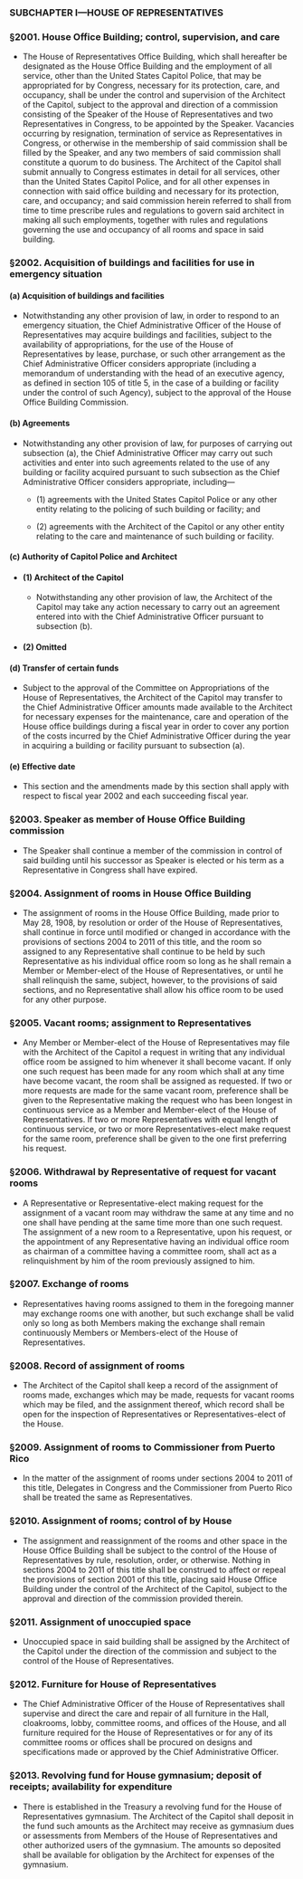 ### SUBCHAPTER I—HOUSE OF REPRESENTATIVES

### §2001. House Office Building; control, supervision, and care
* The House of Representatives Office Building, which shall hereafter be designated as the House Office Building and the employment of all service, other than the United States Capitol Police, that may be appropriated for by Congress, necessary for its protection, care, and occupancy, shall be under the control and supervision of the Architect of the Capitol, subject to the approval and direction of a commission consisting of the Speaker of the House of Representatives and two Representatives in Congress, to be appointed by the Speaker. Vacancies occurring by resignation, termination of service as Representatives in Congress, or otherwise in the membership of said commission shall be filled by the Speaker, and any two members of said commission shall constitute a quorum to do business. The Architect of the Capitol shall submit annually to Congress estimates in detail for all services, other than the United States Capitol Police, and for all other expenses in connection with said office building and necessary for its protection, care, and occupancy; and said commission herein referred to shall from time to time prescribe rules and regulations to govern said architect in making all such employments, together with rules and regulations governing the use and occupancy of all rooms and space in said building.

### §2002. Acquisition of buildings and facilities for use in emergency situation
#### (a) Acquisition of buildings and facilities
* Notwithstanding any other provision of law, in order to respond to an emergency situation, the Chief Administrative Officer of the House of Representatives may acquire buildings and facilities, subject to the availability of appropriations, for the use of the House of Representatives by lease, purchase, or such other arrangement as the Chief Administrative Officer considers appropriate (including a memorandum of understanding with the head of an executive agency, as defined in section 105 of title 5, in the case of a building or facility under the control of such Agency), subject to the approval of the House Office Building Commission.

#### (b) Agreements
* Notwithstanding any other provision of law, for purposes of carrying out subsection (a), the Chief Administrative Officer may carry out such activities and enter into such agreements related to the use of any building or facility acquired pursuant to such subsection as the Chief Administrative Officer considers appropriate, including—

  * (1) agreements with the United States Capitol Police or any other entity relating to the policing of such building or facility; and

  * (2) agreements with the Architect of the Capitol or any other entity relating to the care and maintenance of such building or facility.

#### (c) Authority of Capitol Police and Architect
* #### (1) Architect of the Capitol
  * Notwithstanding any other provision of law, the Architect of the Capitol may take any action necessary to carry out an agreement entered into with the Chief Administrative Officer pursuant to subsection (b).

* #### (2) Omitted
#### (d) Transfer of certain funds
* Subject to the approval of the Committee on Appropriations of the House of Representatives, the Architect of the Capitol may transfer to the Chief Administrative Officer amounts made available to the Architect for necessary expenses for the maintenance, care and operation of the House office buildings during a fiscal year in order to cover any portion of the costs incurred by the Chief Administrative Officer during the year in acquiring a building or facility pursuant to subsection (a).

#### (e) Effective date
* This section and the amendments made by this section shall apply with respect to fiscal year 2002 and each succeeding fiscal year.

### §2003. Speaker as member of House Office Building commission
* The Speaker shall continue a member of the commission in control of said building until his successor as Speaker is elected or his term as a Representative in Congress shall have expired.

### §2004. Assignment of rooms in House Office Building
* The assignment of rooms in the House Office Building, made prior to May 28, 1908, by resolution or order of the House of Representatives, shall continue in force until modified or changed in accordance with the provisions of sections 2004 to 2011 of this title, and the room so assigned to any Representative shall continue to be held by such Representative as his individual office room so long as he shall remain a Member or Member-elect of the House of Representatives, or until he shall relinquish the same, subject, however, to the provisions of said sections, and no Representative shall allow his office room to be used for any other purpose.

### §2005. Vacant rooms; assignment to Representatives
* Any Member or Member-elect of the House of Representatives may file with the Architect of the Capitol a request in writing that any individual office room be assigned to him whenever it shall become vacant. If only one such request has been made for any room which shall at any time have become vacant, the room shall be assigned as requested. If two or more requests are made for the same vacant room, preference shall be given to the Representative making the request who has been longest in continuous service as a Member and Member-elect of the House of Representatives. If two or more Representatives with equal length of continuous service, or two or more Representatives-elect make request for the same room, preference shall be given to the one first preferring his request.

### §2006. Withdrawal by Representative of request for vacant rooms
* A Representative or Representative-elect making request for the assignment of a vacant room may withdraw the same at any time and no one shall have pending at the same time more than one such request. The assignment of a new room to a Representative, upon his request, or the appointment of any Representative having an individual office room as chairman of a committee having a committee room, shall act as a relinquishment by him of the room previously assigned to him.

### §2007. Exchange of rooms
* Representatives having rooms assigned to them in the foregoing manner may exchange rooms one with another, but such exchange shall be valid only so long as both Members making the exchange shall remain continuously Members or Members-elect of the House of Representatives.

### §2008. Record of assignment of rooms
* The Architect of the Capitol shall keep a record of the assignment of rooms made, exchanges which may be made, requests for vacant rooms which may be filed, and the assignment thereof, which record shall be open for the inspection of Representatives or Representatives-elect of the House.

### §2009. Assignment of rooms to Commissioner from Puerto Rico
* In the matter of the assignment of rooms under sections 2004 to 2011 of this title, Delegates in Congress and the Commissioner from Puerto Rico shall be treated the same as Representatives.

### §2010. Assignment of rooms; control of by House
* The assignment and reassignment of the rooms and other space in the House Office Building shall be subject to the control of the House of Representatives by rule, resolution, order, or otherwise. Nothing in sections 2004 to 2011 of this title shall be construed to affect or repeal the provisions of section 2001 of this title, placing said House Office Building under the control of the Architect of the Capitol, subject to the approval and direction of the commission provided therein.

### §2011. Assignment of unoccupied space
* Unoccupied space in said building shall be assigned by the Architect of the Capitol under the direction of the commission and subject to the control of the House of Representatives.

### §2012. Furniture for House of Representatives
* The Chief Administrative Officer of the House of Representatives shall supervise and direct the care and repair of all furniture in the Hall, cloakrooms, lobby, committee rooms, and offices of the House, and all furniture required for the House of Representatives or for any of its committee rooms or offices shall be procured on designs and specifications made or approved by the Chief Administrative Officer.

### §2013. Revolving fund for House gymnasium; deposit of receipts; availability for expenditure
* There is established in the Treasury a revolving fund for the House of Representatives gymnasium. The Architect of the Capitol shall deposit in the fund such amounts as the Architect may receive as gymnasium dues or assessments from Members of the House of Representatives and other authorized users of the gymnasium. The amounts so deposited shall be available for obligation by the Architect for expenses of the gymnasium.